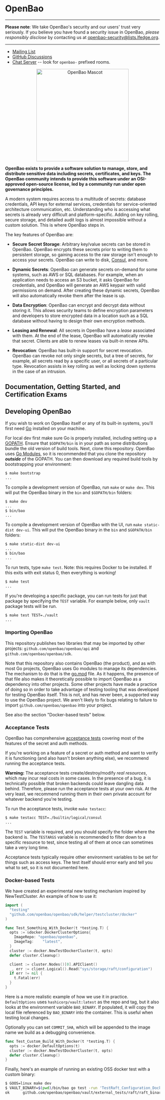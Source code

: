 # OpenBao

----

**Please note**: We take OpenBao's security and our users' trust very seriously. If you believe you have found a security issue in OpenBao, _please responsibly disclose_ by contacting us at [openbao-security@lists.lfedge.org](openbao-security@lists.lfedge.org).

----

<!-- -	Website: https://www.openbao.org -->
- [Mailing List](https://lists.lfedge.org/g/openbao)
- [GitHub Discussions](https://github.com/openbao/openbao/discussions)
- [Chat Server](https://chat.lfx.linuxfoundation.org/) -- look for `openbao-` prefixed rooms.

<p align="center">
  <img width="300" alt="OpenBao Mascot" src="https://raw.githubusercontent.com/openbao/artwork/main/color/openbao-color.svg">
</p>

**OpenBao exists to provide a software solution to manage, store, and distribute sensitive data including secrets, certificates, and keys. The OpenBao community intends to provide this software under an OSI-approved open-source license, led by a community run under open governance principles.**

A modern system requires access to a multitude of secrets: database credentials, API keys for external services, credentials for service-oriented architecture communication, etc. Understanding who is accessing what secrets is already very difficult and platform-specific. Adding on key rolling, secure storage, and detailed audit logs is almost impossible without a custom solution. This is where OpenBao steps in.

The key features of OpenBao are:

* **Secure Secret Storage**: Arbitrary key/value secrets can be stored
  in OpenBao. OpenBao encrypts these secrets prior to writing them to persistent
  storage, so gaining access to the raw storage isn't enough to access
  your secrets. OpenBao can write to disk, [Consul](https://www.consul.io),
  and more.

* **Dynamic Secrets**: OpenBao can generate secrets on-demand for some
  systems, such as AWS or SQL databases. For example, when an application
  needs to access an S3 bucket, it asks OpenBao for credentials, and OpenBao
  will generate an AWS keypair with valid permissions on demand. After
  creating these dynamic secrets, OpenBao will also automatically revoke them
  after the lease is up.

* **Data Encryption**: OpenBao can encrypt and decrypt data without storing
  it. This allows security teams to define encryption parameters and
  developers to store encrypted data in a location such as a SQL database without
  having to design their own encryption methods.

* **Leasing and Renewal**: All secrets in OpenBao have a _lease_ associated
  with them. At the end of the lease, OpenBao will automatically revoke that
  secret. Clients are able to renew leases via built-in renew APIs.

* **Revocation**: OpenBao has built-in support for secret revocation. OpenBao
  can revoke not only single secrets, but a tree of secrets, for example,
  all secrets read by a specific user, or all secrets of a particular type.
  Revocation assists in key rolling as well as locking down systems in the
  case of an intrusion.

Documentation, Getting Started, and Certification Exams
-------------------------------

<!-- Documentation is available on the [OpenBao website](https://www.openbao.org/docs/). -->

Developing OpenBao
--------------------

If you wish to work on OpenBao itself or any of its built-in systems, you'll
first need [Go](https://www.golang.org) installed on your machine.

For local dev first make sure Go is properly installed, including setting up a
[GOPATH](https://golang.org/doc/code.html#GOPATH). Ensure that `$GOPATH/bin` is in
your path as some distributions bundle the old version of build tools. Next, clone this
repository. OpenBao uses [Go Modules](https://github.com/golang/go/wiki/Modules),
so it is recommended that you clone the repository ***outside*** of the GOPATH.
You can then download any required build tools by bootstrapping your environment:

```sh
$ make bootstrap
...
```

To compile a development version of OpenBao, run `make` or `make dev`. This will
put the OpenBao binary in the `bin` and `$GOPATH/bin` folders:

```sh
$ make dev
...
$ bin/bao
...
```

To compile a development version of OpenBao with the UI, run `make static-dist dev-ui`. This will
put the OpenBao binary in the `bin` and `$GOPATH/bin` folders:

```sh
$ make static-dist dev-ui
...
$ bin/bao
...
```

To run tests, type `make test`. Note: this requires Docker to be installed. If
this exits with exit status 0, then everything is working!

```sh
$ make test
...
```

If you're developing a specific package, you can run tests for just that
package by specifying the `TEST` variable. For example below, only
`vault` package tests will be run.

```sh
$ make test TEST=./vault
...
```

### Importing OpenBao

This repository publishes two libraries that may be imported by other projects:
`github.com/openbao/openbao/api` and `github.com/openbao/openbao/sdk`.

Note that this repository also contains OpenBao (the product), and as with most Go
projects, OpenBao uses Go modules to manage its dependencies. The mechanism to do
that is the [go.mod](./go.mod) file. As it happens, the presence of that file
also makes it theoretically possible to import OpenBao as a dependency into other
projects. Some other projects have made a practice of doing so in order to take
advantage of testing tooling that was developed for testing OpenBao itself. This
is not, and has never been, a supported way to use the OpenBao project. We aren't
likely to fix bugs relating to failure to import `github.com/openbao/openbao`
into your project.

See also the section "Docker-based tests" below.

### Acceptance Tests

OpenBao has comprehensive [acceptance tests](https://en.wikipedia.org/wiki/Acceptance_testing)
covering most of the features of the secret and auth methods.

If you're working on a feature of a secret or auth method and want to
verify it is functioning (and also hasn't broken anything else), we recommend
running the acceptance tests.

**Warning:** The acceptance tests create/destroy/modify *real resources*, which
may incur real costs in some cases. In the presence of a bug, it is technically
possible that broken backends could leave dangling data behind. Therefore,
please run the acceptance tests at your own risk. At the very least,
we recommend running them in their own private account for whatever backend
you're testing.

To run the acceptance tests, invoke `make testacc`:

```sh
$ make testacc TEST=./builtin/logical/consul
...
```

The `TEST` variable is required, and you should specify the folder where the
backend is. The `TESTARGS` variable is recommended to filter down to a specific
resource to test, since testing all of them at once can sometimes take a very
long time.

Acceptance tests typically require other environment variables to be set for
things such as access keys. The test itself should error early and tell
you what to set, so it is not documented here.

### Docker-based Tests

We have created an experimental new testing mechanism inspired by NewTestCluster.
An example of how to use it:

```go
import (
  "testing"
  "github.com/openbao/openbao/sdk/helper/testcluster/docker"
)

func Test_Something_With_Docker(t *testing.T) {
  opts := &docker.DockerClusterOptions{
    ImageRepo: "openbao/openbao",
    ImageTag:    "latest",
  }
  cluster := docker.NewTestDockerCluster(t, opts)
  defer cluster.Cleanup()

  client := cluster.Nodes()[0].APIClient()
  _, err := client.Logical().Read("sys/storage/raft/configuration")
  if err != nil {
    t.Fatal(err)
  }
}
```

Here is a more realistic example of how we use it in practice.  `DefaultOptions` uses
`hashicorp/vault:latest` as the repo and tag, but it also looks at the environment
variable `BAO_BINARY`. If populated, it will copy the local file referenced by
`BAO_BINARY` into the container. This is useful when testing local changes.

Optionally you can set `COMMIT_SHA`, which will be appended to the image name we
build as a debugging convenience.

```go
func Test_Custom_Build_With_Docker(t *testing.T) {
  opts := docker.DefaultOptions(t)
  cluster := docker.NewTestDockerCluster(t, opts)
  defer cluster.Cleanup()
}
```

Finally, here's an example of running an existing OSS docker test with a custom binary:

```bash
$ GOOS=linux make dev
$ VAULT_BINARY=$(pwd)/bin/bao go test -run 'TestRaft_Configuration_Docker' ./vault/external_tests/raft/raft_binary
ok      github.com/openbao/openbao/vault/external_tests/raft/raft_binary        20.960s
```
